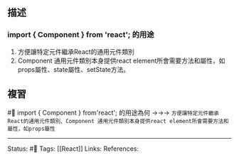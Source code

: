 ## 描述


### import { Component } from 'react'; 的用途

1. 方便讓特定元件繼承React的通用元件類別
2. Component 通用元件類別本身提供react element所會需要方法和屬性，如props屬性、state屬性、setState方法。



## 複習

#🧠 import \{ Component \} from\'react\'; 的用途為何 ->->-> `方便讓特定元件繼承React的通用元件類別、Component 通用元件類別本身提供react element所會需要方法和屬性，如props屬性`
<!--SR:!2023-08-13,193,250-->




---
Status: #🌱 
Tags:
[[React]]
Links:
References: